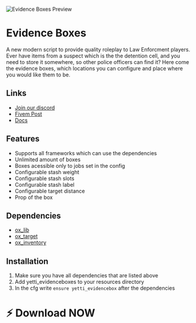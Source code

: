 ![Evidence Boxes Preview](https://i.imgur.com/16kd9bR.png)
# Evidence Boxes
A new modern script to provide quality roleplay to Law Enforcment players. Ever have items from a suspect which is the the detention cell, and you need to store it somewhere, so other police officers can find it? Here come the evidence boxes, which locations you can configure and place where you would like them to be.

## Links
- [Join our discord](https://discord.gg/ZA3sXeQEW6)
- [Fivem Post]()
- [Docs](https://yetti-development.gitbook.io/yetti-development/free-scripts/yetti-evidenceboxes)

## Features
- Supports all frameworks which can use the dependencies
- Unlimited amount of boxes
- Boxes acessible only to jobs set in the config
- Configurable stash weight
- Configurable stash slots
- Configurable stash label
- Configurable target distance
- Prop of the box

## Dependencies
- [ox_lib](https://github.com/overextended/ox_lib)
- [ox_target](https://github.com/overextended/ox_target)
- [ox_inventory](https://github.com/overextended/ox_inventory)

## Installation
1. Make sure you have all dependencies that are listed above
2. Add yetti_evidenceboxes to your resources directory
3. In the cfg write `ensure yetti_evidencebox` after the dependencies

# ⚡ Download NOW
